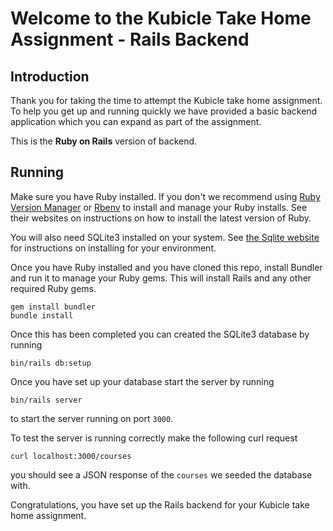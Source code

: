 # Welcome to the Kubicle Take Home Assignment - Rails Backend

## Introduction

Thank you for taking the time to attempt the Kubicle take home assignment. To help you get up and running quickly we have provided a basic backend application which you can expand as part of the assignment.

This is the **Ruby on Rails** version of backend.

## Running

Make sure you have Ruby installed. If you don't we recommend using [Ruby Version Manager](https://rvm.io/) or [Rbenv](https://github.com/rbenv/rbenv) to install and manage your Ruby installs. See their websites on instructions on how to install the latest version of Ruby.

You will also need SQLite3 installed on your system. See [the Sqlite website](https://www.sqlite.org/) for instructions on installing for your environment.

Once you have Ruby installed and you have cloned this repo, install Bundler and run it to manage your Ruby gems. This will install Rails and any other required Ruby gems.

```
gem install bundler
bundle install
```

Once this has been completed you can created the SQLite3 database by running

```
bin/rails db:setup
```

Once you have set up your database start the server by running

```
bin/rails server
```

to start the server running on port `3000`.

To test the server is running correctly make the following curl request

```
curl localhost:3000/courses
```

you should see a JSON response of the `courses` we seeded the database with.

Congratulations, you have set up the Rails backend for your Kubicle take home assignment.

